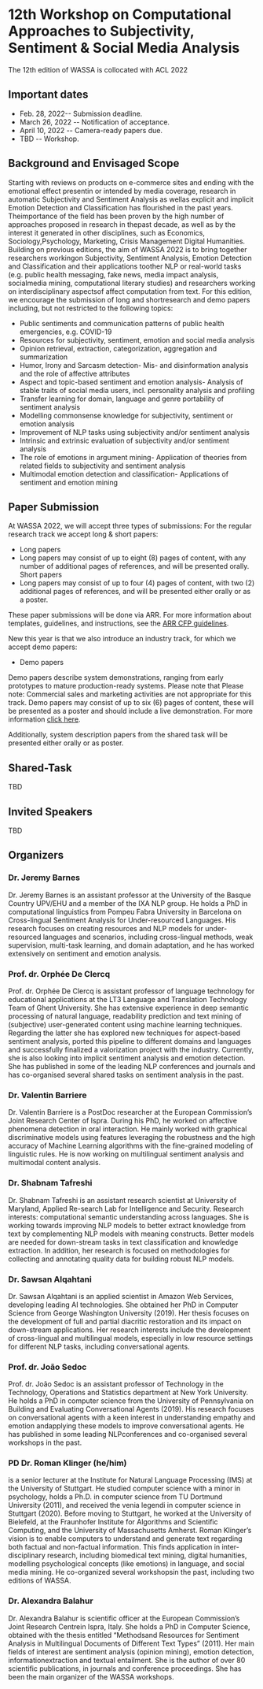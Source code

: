 # 12th Workshop on Computational Approaches to Subjectivity, Sentiment & Social Media Analysis
The 12th edition of WASSA is collocated with ACL 2022
## Important dates
- Feb. 28, 2022-- Submission deadline.
- March 26, 2022 -- Notification of acceptance.
- April 10, 2022 -- Camera-ready papers due.
- TBD -- Workshop.

## Background and Envisaged Scope

Starting with reviews on products on e-commerce sites and ending with the emotional effect presentin or intended by media coverage, research in automatic Subjectivity and Sentiment Analysis as wellas explicit and implicit Emotion Detection and Classification has flourished in the past years.  Theimportance of the field has been proven by the high number of approaches proposed in research in thepast decade, as well as by the interest it generated in other disciplines, such as Economics, Sociology,Psychology, Marketing, Crisis Management  Digital Humanities. Building on previous editions, the aim of WASSA 2022 is to bring together researchers workingon Subjectivity, Sentiment Analysis, Emotion Detection and Classification and their applications toother NLP or real-world tasks (e.g.  public health messaging, fake news, media impact analysis, socialmedia mining, computational literary studies) and researchers working on interdisciplinary aspectsof affect computation from text.  For this edition,  we encourage the submission of long and shortresearch and demo papers including, but not restricted to the following topics:

- Public sentiments and communication patterns of public health emergencies, e.g.  COVID-19
- Resources for subjectivity, sentiment, emotion and social media analysis
- Opinion retrieval, extraction, categorization, aggregation and summarization
- Humor, Irony and Sarcasm detection- Mis- and disinformation analysis and the role of affective attributes
- Aspect and topic-based sentiment and emotion analysis- Analysis of stable traits of social media users, incl.  personality analysis and profiling
- Transfer learning for domain, language and genre portability of sentiment analysis
- Modelling commonsense knowledge for subjectivity, sentiment or emotion analysis
- Improvement of NLP tasks using subjectivity and/or sentiment analysis
- Intrinsic and extrinsic evaluation of subjectivity and/or sentiment analysis
- The role of emotions in argument mining- Application of theories from related fields to subjectivity and sentiment analysis
- Multimodal emotion detection and classification- Applications of sentiment and emotion mining

## Paper Submission

At WASSA 2022, we will accept three types of submissions:
For the regular research track we accept long & short papers:

- Long papers
- Long papers may consist of up to eight (8) pages of content, with any number of additional pages of references, and will be presented orally.
Short papers
- Long papers may consist of up to four (4) pages of content, with two (2) additional pages of references, and will be presented either orally or as a poster.

These paper submissions will be done via ARR. For more information about templates, guidelines, and instructions, see the <a href="https://aclrollingreview.org/cfp">ARR CFP guidelines</a>.

New this year is that we also introduce an industry track, for which we accept demo papers:
- Demo papers

Demo papers describe system demonstrations, ranging from early prototypes to mature production-ready systems. Please note that Please note: Commercial sales and marketing activities are not appropriate for this track. Demo papers may consist of up to six (6) pages of content, these will be presented as a poster and should include a live demonstration. For more information <a href="https://www.2022.aclweb.org/calldemos">click here</a>.

Additionally, system description papers from the shared task will be presented either orally or as poster.

## Shared-Task

TBD

## Invited Speakers

TBD

## Organizers

### Dr. Jeremy Barnes 
Dr. Jeremy Barnes is an assistant professor at the University of the Basque Country UPV/EHU and a member of the IXA NLP group.  He holds a PhD in computational linguistics from Pompeu Fabra University in Barcelona on Cross-lingual Sentiment Analysis for Under-resourced Languages. His research focuses on creating resources and NLP models for under-resourced languages and scenarios, including cross-lingual methods, weak supervision, multi-task learning, and domain adaptation, and he has worked extensively on sentiment and emotion analysis.

### Prof. dr. Orphée De Clercq
Prof. dr. Orphée De Clercq is assistant professor of language technology for educational applications at the LT3 Language and Translation Technology Team of Ghent University.  She has extensive experience in deep semantic processing of natural language, readability prediction and text mining of (subjective) user-generated content using machine learning techniques.  Regarding the latter she has  explored  new  techniques  for  aspect-based  sentiment  analysis,  ported  this  pipeline  to  different domains and languages and successfully finalized a valorization project with the industry.  Currently, she is also looking into implicit sentiment analysis and emotion detection.  She has published in some of the leading NLP conferences and journals and has co-organised several shared tasks on sentiment analysis in the past.

### Dr.  Valentin  Barriere
Dr.  Valentin  Barriere is  a  PostDoc  researcher  at  the  European  Commission’s  Joint  Research Center of Ispra.  During his PhD, he worked on affective phenomena detection in oral interaction. He mainly worked with graphical discriminative models using features leveraging the robustness and the high accuracy of Machine Learning algorithms with the fine-grained modeling of linguistic rules. He is now working on multilingual sentiment analysis and multimodal content analysis.

### Dr. Shabnam Tafreshi
Dr. Shabnam Tafreshi is an assistant research scientist at University of Maryland, Applied Re-search Lab for Intelligence and Security. Research interests: computational semantic understanding across languages.  She is working towards improving NLP models to better extract knowledge from text by complementing NLP models with meaning constructs. Better models are needed for down-stream tasks in text classification and knowledge extraction.  In addition, her research is focused on methodologies for collecting and annotating quality data for building robust NLP models.

### Dr. Sawsan Alqahtani
Dr. Sawsan Alqahtani is an applied scientist in Amazon Web Services, developing leading AI technologies.  She obtained her PhD in Computer Science from George Washington University (2019). Her thesis focuses on the development of full and partial diacritic restoration and its impact on down-stream applications.  Her research interests include the development of cross-lingual and multilingual models, especially in low resource settings for different NLP tasks, including conversational agents.

### Prof.  dr.  João  Sedoc
Prof.  dr.  João  Sedoc is  an  assistant  professor  of  Technology  in  the  Technology,  Operations and Statistics department at New York University.  He holds a PhD in computer science from the University of Pennsylvania on Building and Evaluating Conversational Agents (2019).  His research focuses on conversational agents with a keen interest in understanding empathy and emotion andapplying  these  models  to  improve  conversational  agents.   He  has  published  in  some  leading  NLPconferences and co-organised several workshops in the past.

### PD  Dr.  Roman  Klinger  (he/him)
is  a  senior  lecturer  at  the  Institute  for  Natural  Language Processing (IMS) at the University of Stuttgart.  He studied computer science with a minor in psychology, holds a Ph.D. in computer science from TU Dortmund University (2011), and received the venia legendi in computer science in Stuttgart (2020).  Before moving to Stuttgart, he worked at the University of Bielefeld, at the Fraunhofer Institute for Algorithms and Scientific Computing, and the University of Massachusetts Amherst.  Roman Klinger’s vision is to enable computers to understand and generate text regarding both factual and non-factual information.  This finds application in inter-disciplinary research, including biomedical text mining, digital humanities, modelling psychological concepts (like emotions) in language, and social media mining.  He co-organized several workshopsin the past, including two editions of WASSA.

### Dr. Alexandra Balahur
Dr. Alexandra Balahur is scientific officer at the European Commission’s Joint Research Centrein Ispra, Italy.  She holds a PhD in Computer Science, obtained with the thesis entitled “Methodsand Resources for Sentiment Analysis in Multilingual Documents of Different Text Types” (2011). Her main fields of interest are sentiment analysis (opinion mining), emotion detection, informationextraction and textual entailment.  She is the author of over 80 scientific publications,  in journals and conference proceedings.  She has been the main organizer of the WASSA workshops.
